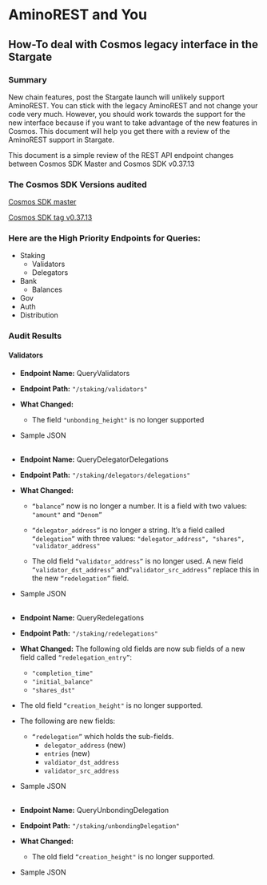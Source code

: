 # AminoREST and You
## How-To deal with Cosmos legacy interface in the Stargate

### Summary
New chain features, post the Stargate launch will unlikely support AminoREST. You can stick with the legacy AminoREST and not change your code very much. However, you should work towards the support for the new interface because if you want to take advantage of the new features in Cosmos. This document will help you get there with a review of the AminoREST support in Stargate.

This document is a simple review of the REST API endpoint changes between Cosmos SDK Master and Cosmos SDK v0.37.13

### The Cosmos SDK Versions audited
[Cosmos SDK master](https://github.com/cosmos/cosmos-sdk)

[Cosmos SDK tag v0.37.13](https://github.com/cosmos/cosmos-sdk/tree/v0.37.13)


### Here are the High Priority Endpoints for Queries:
* Staking
  * Validators
  * Delegators
* Bank
  * Balances
* Gov
* Auth 
* Distribution

### Audit Results
#### Validators
* **Endpoint Name:** QueryValidators
* **Endpoint Path:**
```"/staking/validators"```
* **What Changed:** 
  * The field ```"unbonding_height"``` is no longer supported
* Sample JSON<br/><br/>
* **Endpoint Name:** QueryDelegatorDelegations
* **Endpoint Path:** ```"/staking/delegators/delegations"```
* ****What Changed:****
  * ```“balance”``` now is no longer a number. It is a field with two values: ```"amount"``` and ```"Denom”```

  * ```“delegator_address”``` is no longer a string. It’s a field called ```“delegation”``` with three values: ```"delegator_address", "shares", "validator_address"```

  * The old field ```“validator_address”``` is no longer used. A new field ```“validator_dst_address”``` and```“validator_src_address”``` replace this in the new ```“redelegation”``` field.


* Sample JSON<br/><br/>

* **Endpoint Name:** QueryRedelegations
* **Endpoint Path:**
```"/staking/redelegations"```
* **What Changed:** The following old fields are now sub fields of a new field called ```“redelegation_entry”```:
  * ```"completion_time"```
  * ```"initial_balance"```
  * ```"shares_dst"```
* The old field ```“creation_height"``` is no longer supported.
* The following are new fields:
    *  ```“redelegation”``` which holds the sub-fields.
        * ```delegator_address``` (new)
        * ```entries``` (new)
        * ```valdiator_dst_address```
        * ```validator_src_address```

* Sample JSON<br/><br/>


* **Endpoint Name:** QueryUnbondingDelegation
* **Endpoint Path:**
```"/staking/unbondingDelegation"```
* **What Changed:**
  * The old field ```“creation_height"``` is no longer supported.

* Sample JSON<br/><br/>